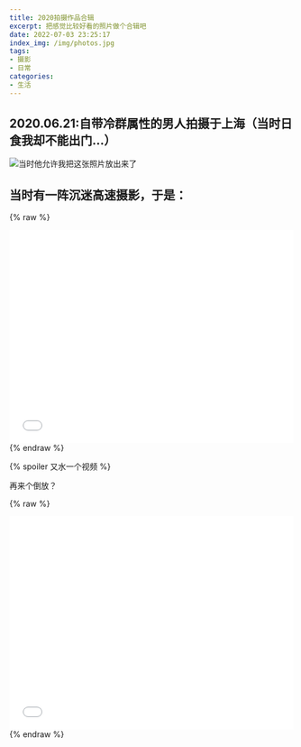 ```yaml
---
title: 2020拍摄作品合辑
excerpt: 把感觉比较好看的照片做个合辑吧
date: 2022-07-03 23:25:17
index_img: /img/photos.jpg
tags:
- 摄影
- 日常
categories: 
- 生活
---
```


## 2020.06.21:自带冷群属性的男人拍摄于上海（当时日食我却不能出门...）
![当时他允许我把这张照片放出来了](CE644648356A44865886240B737F2391.jpg)

## 当时有一阵沉迷高速摄影，于是：

{% raw %}
<div style="position: relative; width: 100%; height: 0; padding-bottom: 75%;">
<iframe src="//player.bilibili.com/player.html?aid=813031188&bvid=BV1534y1p7kV&cid=763057042&page=1" scrolling="no" border="0" frameborder="no" framespacing="0" allowfullscreen="true" style="position: absolute; width: 100%; height: 100%; Left: 0; top: 0;" ></iframe></div>
{% endraw %}

{% spoiler 又水一个视频 %}

再来个倒放？

{% raw %}
<div style="position: relative; width: 100%; height: 0; padding-bottom: 75%;">
<iframe src="//player.bilibili.com/player.html?aid=813031188&bvid=BV1534y1p7kV&cid=763062512&page=2" scrolling="no" border="0" frameborder="no" framespacing="0" allowfullscreen="true" style="position: absolute; width: 100%; height: 100%; Left: 0; top: 0;" ></iframe></div>
{% endraw %}
